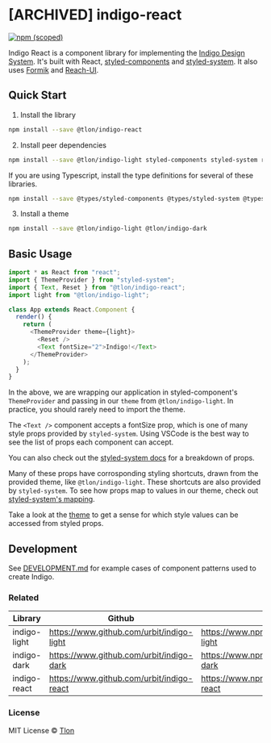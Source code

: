 # [ARCHIVED] indigo-react

[![npm (scoped)](https://img.shields.io/npm/v/@tlon/indigo-react?style=flat)](https://www.npmjs.com/package/@tlon/indigo-react)

Indigo React is a component library for implementing the [Indigo Design System](<https://www.figma.com/community/file/822953707012850361/Indigo-(alpha)>). It's built with React, [styled-components](https://styled-components.com) and [styled-system](https://styled-system.com). It also uses [Formik](https://formik.org/) and [Reach-UI](https://reach.tech/).

## Quick Start

1. Install the library

```bash
npm install --save @tlon/indigo-react
```

2. Install peer dependencies

```bash
npm install --save @tlon/indigo-light styled-components styled-system react react-dom @reach/disclosure @reach/menu-button @reach/tabs markdown-to-jsx formik
```

If you are using Typescript, install the type definitions for several of these libraries.

```bash
npm install --save @types/styled-components @types/styled-system @types/styled-system__css
```

3. Install a theme

```bash
npm install --save @tlon/indigo-light @tlon/indigo-dark
```

## Basic Usage

```js
import * as React from "react";
import { ThemeProvider } from "styled-system";
import { Text, Reset } from "@tlon/indigo-react";
import light from "@tlon/indigo-light";

class App extends React.Component {
  render() {
    return (
      <ThemeProvider theme={light}>
        <Reset />
        <Text fontSize="2">Indigo!</Text>
      </ThemeProvider>
    );
  }
}
```

In the above, we are wrapping our application in styled-component's `ThemeProvider` and passing in our `theme` from `@tlon/indigo-light`. In practice, you should rarely need to import the theme.

The `<Text />` component accepts a fontSize prop, which is one of many style props provided by `styled-system`. Using VSCode is the best way to see the list of props each component can accept.

You can also check out the [styled-system docs](https://styled-system.com/api) for a breakdown of props.

Many of these props have corrosponding styling shortcuts, drawn from the provided theme, like `@tlon/indigo-light`. These shortcuts are also provided by `styled-system`. To see how props map to values in our theme, check out [styled-system's mapping](https://styled-system.com/table).

Take a look at the [theme](https://www.github.com/urbit/indigo-light) to get a sense for which style values can be accessed from styled props.

## Development

See [DEVELOPMENT.md](https://github.com/urbit/indigo-react/blob/master/DEVELOPMENT.md) for example cases of component patterns used to create Indigo.

### Related

| Library      | Github                                    | NPM                                              |
| ------------ | ----------------------------------------- | ------------------------------------------------ |
| indigo-light | https://www.github.com/urbit/indigo-light | https://www.npmjs.com/package/@tlon/indigo-light |
| indigo-dark  | https://www.github.com/urbit/indigo-dark  | https://www.npmjs.com/package/@tlon/indigo-dark  |
| indigo-react | https://www.github.com/urbit/indigo-react | https://www.npmjs.com/package/@tlon/indigo-react |

### License

MIT License © [Tlon](https://tlon.io)

